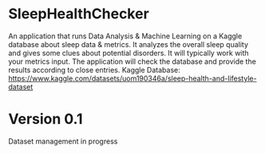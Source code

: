 # SleepHealthChecker
An application that runs Data Analysis &amp; Machine Learning on a Kaggle database about sleep data &amp; metrics. It analyzes the overall sleep quality and gives some clues about potential disorders. It will typically work with your metrics input. The application will check the database and provide the results according to close entries.
Kaggle Database: https://www.kaggle.com/datasets/uom190346a/sleep-health-and-lifestyle-dataset

# Version 0.1
Dataset management in progress